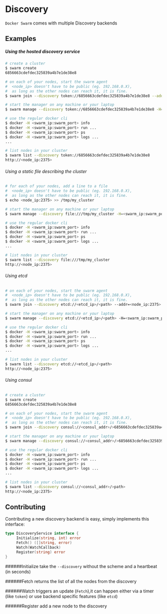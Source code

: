 Discovery
=========

`Docker Swarm` comes with multiple Discovery backends

## Examples

##### Using the hosted discovery service

```bash
# create a cluster
$ swarm create
6856663cdefdec325839a4b7e1de38e8

# on each of your nodes, start the swarm agent
#  <node_ip> doesn't have to be public (eg. 192.168.0.X),
#  as long as the other nodes can reach it, it is fine.
$ swarm join --discovery token://6856663cdefdec325839a4b7e1de38e8 --addr=<node_ip:2375>

# start the manager on any machine or your laptop
$ swarm manage --discovery token://6856663cdefdec325839a4b7e1de38e8 -H=<swarm_ip:swarm_port>

# use the regular docker cli
$ docker -H <swarm_ip:swarm_port> info
$ docker -H <swarm_ip:swarm_port> run ...
$ docker -H <swarm_ip:swarm_port> ps
$ docker -H <swarm_ip:swarm_port> logs ...
...

# list nodes in your cluster
$ swarm list --discovery token://6856663cdefdec325839a4b7e1de38e8
http://<node_ip:2375>
```

###### Using a static file describing the cluster

```bash
# for each of your nodes, add a line to a file
#  <node_ip> doesn't have to be public (eg. 192.168.0.X),
#  as long as the other nodes can reach it, it is fine.
$ echo <node_ip:2375> >> /tmp/my_cluster

# start the manager on any machine or your laptop
$ swarm manage --discovery file:///tmp/my_cluster -H=<swarm_ip:swarm_port>

# use the regular docker cli
$ docker -H <swarm_ip:swarm_port> info
$ docker -H <swarm_ip:swarm_port> run ...
$ docker -H <swarm_ip:swarm_port> ps
$ docker -H <swarm_ip:swarm_port> logs ...
...

# list nodes in your cluster
$ swarm list --discovery file:///tmp/my_cluster
http://<node_ip:2375>
```

###### Using etcd

```bash
# on each of your nodes, start the swarm agent
#  <node_ip> doesn't have to be public (eg. 192.168.0.X),
#  as long as the other nodes can reach it, it is fine.
$ swarm join --discovery etcd://<etcd_ip>/<path> --addr=<node_ip:2375>

# start the manager on any machine or your laptop
$ swarm manage --discovery etcd://<etcd_ip>/<path> -H=<swarm_ip:swarm_port>

# use the regular docker cli
$ docker -H <swarm_ip:swarm_port> info
$ docker -H <swarm_ip:swarm_port> run ...
$ docker -H <swarm_ip:swarm_port> ps
$ docker -H <swarm_ip:swarm_port> logs ...
...

# list nodes in your cluster
$ swarm list --discovery etcd://<etcd_ip>/<path>
http://<node_ip:2375>
```

###### Using consul

```bash
# create a cluster
$ swarm create
6856663cdefdec325839a4b7e1de38e8

# on each of your nodes, start the swarm agent
#  <node_ip> doesn't have to be public (eg. 192.168.0.X),
#  as long as the other nodes can reach it, it is fine.
$ swarm join --discovery consul://<consul_addr>/>6856663cdefdec325839a4b7e1de38e8> --addr=<node_ip:2375>

# start the manager on any machine or your laptop
$ swarm manage --discovery consul://<consul_addr>/>6856663cdefdec325839a4b7e1de38e8> --addr=<swarm_ip:swarm_port>

# use the regular docker cli
$ docker -H <swarm_ip:swarm_port> info
$ docker -H <swarm_ip:swarm_port> run ...
$ docker -H <swarm_ip:swarm_port> ps
$ docker -H <swarm_ip:swarm_port> logs ...
...

# list nodes in your cluster
$ swarm list --discovery consul://<consul_addr>/>path>
http://<node_ip:2375>
```

## Contributing

Contributing a new discovery backend is easy,
simply implements this interface:

```go
type DiscoveryService interface {
     Initialize(string, int) error
     Fetch() ([]string, error)
     Watch(WatchCallback)
     Register(string) error
}
```

######Initialize
take the `--discovery` without the scheme and a heartbeat (in seconds)

######Fetch
returns the list of all the nodes from the discovery

######Watch
triggers an update (`Fetch`),it can happen either via
a timer (like `token`) or use backend specific features (like `etcd`)

######Register
add a new node to the discovery
